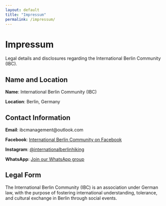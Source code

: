 ```yaml
---
layout: default
title: "Impressum"
permalink: /impressum/
---
```


<div class="content-section">
  <div class="page-header">
    <h1>Impressum</h1>
    <p>Legal details and disclosures regarding the International Berlin Community (IBC).</p>
  </div>

  <div class="legal-info">
    <h2 class="section-title">Name and Location</h2>
    <p><strong>Name</strong>: International Berlin Community (IBC)</p>
    <p><strong>Location</strong>: Berlin, Germany</p>
  </div>

  <div class="legal-info">
    <h2 class="section-title">Contact Information</h2>
    <p><strong>Email</strong>: ibcmanagement@outlook.com</p>
    <p><strong>Facebook</strong>: <a href="https://www.facebook.com/groups/internationalberlinhiking" target="_blank" rel="noopener noreferrer">International Berlin Community on Facebook</a></p>
    <p><strong>Instagram</strong>: <a href="https://www.instagram.com/internationalberlincommunity" target="_blank" rel="noopener noreferrer">@internationalberlinhiking</a></p>
    <p><strong>WhatsApp</strong>: <a href="https://chat.whatsapp.com/KvFKTUWcWrd6lhff5YlIow" target="_blank" rel="noopener noreferrer">Join our WhatsApp group</a></p>
  </div>

  <div class="legal-info">
    <h2 class="section-title">Legal Form</h2>
    <p>The International Berlin Community (IBC) is an association under German law, with the purpose of fostering international understanding, tolerance, and cultural exchange in Berlin through social events.</p>
  </div>
</div>
